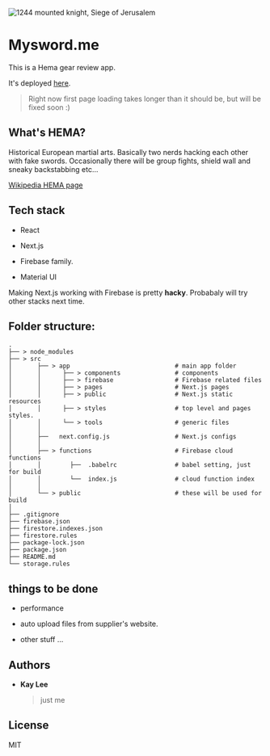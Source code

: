 ![1244 mounted knight, Siege of Jerusalem](https://qph.fs.quoracdn.net/main-qimg-b4fea864fefcde82a95af5c2be86fb05)

# Mysword.me

This is a Hema gear review app.

It's deployed [here](https://mysword.me/).
> Right now first page loading takes longer than it should be, but will be fixed soon :)


## What's HEMA?

Historical European martial arts. Basically two nerds hacking each other with fake swords. Occasionally there will be group fights, shield wall and sneaky backstabbing etc...

[Wikipedia HEMA page](https://en.wikipedia.org/wiki/Historical_European_martial_arts)

## Tech stack

-   React

-   Next.js

-   Firebase family.

-   Material UI

Making Next.js working with Firebase is pretty **hacky**. Probabaly will try other stacks next time.

## Folder structure:

    .
    ├── > node_modules
    ├── > src
    │       ├── > app                             # main app folder
    │       │      ├── > components               # components
    │       │      ├── > firebase                 # Firebase related files
    │       │      ├── > pages                    # Next.js pages
    │       │      ├── > public                   # Next.js static resources
    │       │      ├── > styles                   # top level and pages styles.
    │       │      └── > tools                    # generic files
    │       │
    │       ├──   next.config.js                  # Next.js configs
    │       │
    │       ├── > functions                       # Firebase cloud functions
    │       │        ├──  .babelrc                # babel setting, just for build
    │       │        └──  index.js                # cloud function index
    │       │
    │       └── > public                          # these will be used for build
    │
    ├── .gitignore
    ├── firebase.json
    ├── firestore.indexes.json
    ├── firestore.rules
    ├── package-lock.json
    ├── package.json
    ├── README.md
    └── storage.rules

## things to be done

-   performance

-   auto upload files from supplier's website.

-   other stuff ...

## Authors

-   **Kay Lee**
    > just me

## License

MIT
